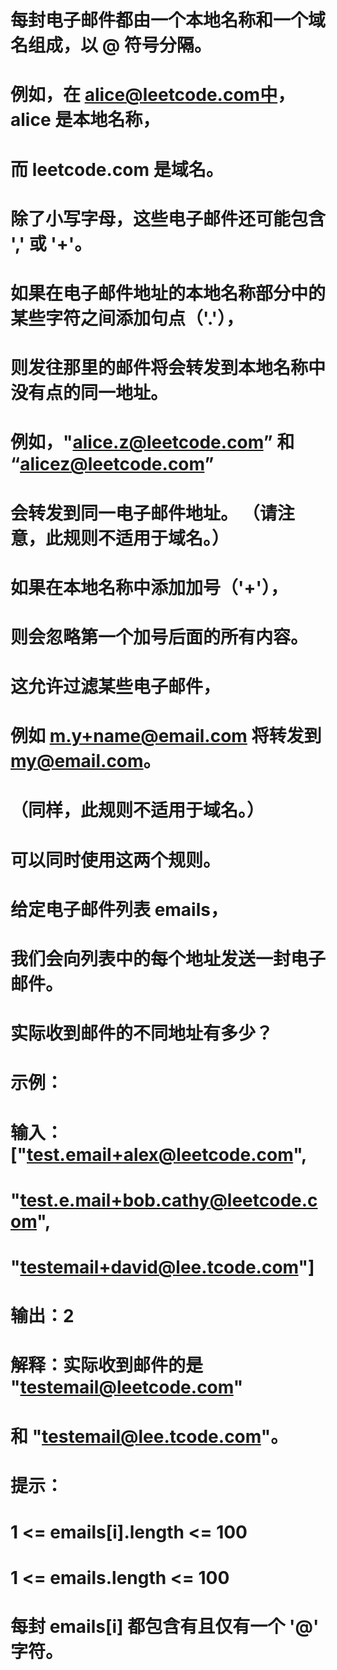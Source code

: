 # 每封电子邮件都由一个本地名称和一个域名组成，以 @ 符号分隔。
# 例如，在 alice@leetcode.com中， alice 是本地名称，
# 而 leetcode.com 是域名。
# 除了小写字母，这些电子邮件还可能包含 ',' 或 '+'。
# 如果在电子邮件地址的本地名称部分中的某些字符之间添加句点（'.'），
# 则发往那里的邮件将会转发到本地名称中没有点的同一地址。
# 例如，"alice.z@leetcode.com” 和 “alicez@leetcode.com” 
# 会转发到同一电子邮件地址。 （请注意，此规则不适用于域名。）
# 如果在本地名称中添加加号（'+'），
# 则会忽略第一个加号后面的所有内容。
# 这允许过滤某些电子邮件，
# 例如 m.y+name@email.com 将转发到 my@email.com。 
# （同样，此规则不适用于域名。）
# 可以同时使用这两个规则。
# 给定电子邮件列表 emails，
# 我们会向列表中的每个地址发送一封电子邮件。
# 实际收到邮件的不同地址有多少？
# 示例：
# 输入：["test.email+alex@leetcode.com",
# "test.e.mail+bob.cathy@leetcode.com",
# "testemail+david@lee.tcode.com"]
# 输出：2
# 解释：实际收到邮件的是 "testemail@leetcode.com" 
# 和 "testemail@lee.tcode.com"。
# 提示：
# 1 <= emails[i].length <= 100
# 1 <= emails.length <= 100
# 每封 emails[i] 都包含有且仅有一个 '@' 字符。
